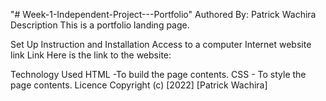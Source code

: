 "# Week-1-Independent-Project---Portfolio" 
Authored By: Patrick Wachira
Description
This is a portfolio landing page.

Set Up Instruction and Installation
Access to a computer
Internet
website link
Link
Here is the link to the website: 

Technology Used
HTML -To build the page contents.
CSS - To style the page contents.
Licence
Copyright (c) [2022] [Patrick Wachira]